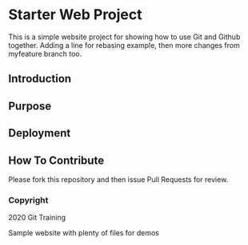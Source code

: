 # Starter Web Project
This is a simple website project for showing how to use Git and Github together. Adding a line for rebasing example, then more changes from myfeature branch too.

## Introduction

## Purpose

## Deployment

## How To Contribute

Please fork this repository and then issue Pull Requests for review.

### Copyright

2020 Git Training

Sample website with plenty of files for demos